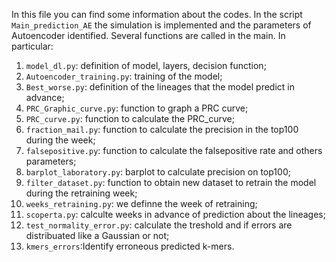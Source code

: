 In this file you can find some information about the codes. 
In the script <code>Main_prediction_AE</code> the simulation is implemented and the parameters of Autoencoder identified. Several functions are called in the main. In particular: 
1) <code>model_dl.py</code>: definition of model, layers, decision function;
2) <code>Autoencoder_training.py</code>: training of the model;
3) <code>Best_worse.py</code>: definition of the lineages that the model predict in advance;
4) <code>PRC_Graphic_curve.py</code>: function to graph a PRC curve;
5) <code>PRC_curve.py</code>: function to calculate the PRC_curve;
6) <code>fraction_mail.py</code>: function to calculate the precision in the top100 during the week;
7) <code>falsepositive.py</code>: function to calculate the falsepositive rate and others parameters;
8) <code>barplot_laboratory.py</code>: barplot to calculate precision on top100;
9) <code>filter_dataset.py</code>: function to obtain new dataset to retrain the model during the retraining week;
10) <code>weeks_retraining.py</code>: we definne the week of retraining;
11) <code>scoperta.py</code>: calculte weeks in advance of prediction about the lineages;
12) <code>test_normality_error.py</code>: calculate the treshold and if errors are distribuated like a Gaussian or not;
13) <code>kmers_errors</code>:Identify erroneous predicted k-mers.  
